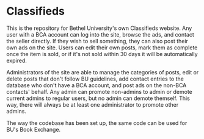 # Classifieds

This is the repository for Bethel University's own Classifieds website. Any user with a BCA account can log into the
site, browse the ads, and contact the seller directly. If they wish to sell something, they can also post their own ads
on the site. Users can edit their own posts, mark them as complete once the item is sold, or if it's not sold within
30 days it will be automatically expired.

Administrators of the site are able to manage the categories of posts, edit or delete posts that don't follow BU
guidelines, add contact entries to the database who don't have a BCA account, and post ads on the non-BCA contacts'
behalf. Any admin can promote non-admins to admin or demote current admins to regular users, but no admin can demote
themself. This way, there will always be at least one administrator to promote other admins.

The way the codebase has been set up, the same code can be used for BU's Book Exchange.